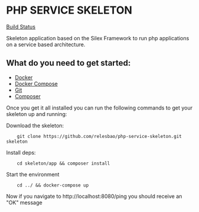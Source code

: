 PHP SERVICE SKELETON
================================================

[Build Status](https://travis-ci.org/relesbao/php-service-skeleton.svg?branch=master)


Skeleton application based on the Silex Framework to run php applications on a service based architecture.

## What do you need to get started:

- [Docker](https://www.docker.com/products/overview)
- [Docker Compose](https://docs.docker.com/compose/install/)
- [Git](https://git-scm.com/book/en/v2/Getting-Started-Installing-Git)
- [Composer](https://getcomposer.org/download/)

Once you get it all installed you can run the following commands to get your skeleton up and running:

Download the skeleton:
``` Shell
	git clone https://github.com/relesbao/php-service-skeleton.git skeleton
```

Install deps:
``` Shell
	cd skeleton/app && composer install
```

Start the environment
``` Shell
	cd ../ && docker-compose up
```

Now if you navigate to http://localhost:8080/ping you should receive an "OK" message
